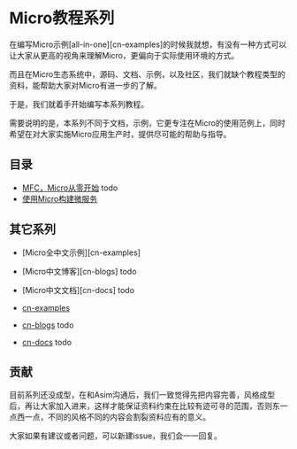 # Micro教程系列

在编写Micro示例[all-in-one][cn-examples]的时候我就想，有没有一种方式可以让大家从更高的视角来理解Micro，更偏向于实际使用环境的方式。

而且在Micro生态系统中，源码、文档、示例，以及社区，我们就缺个教程类型的资料，能帮助大家对Micro有进一步的了解。

于是，我们就着手开始编写本系列教程。

需要说明的是，本系列不同于文档，示例，它更专注在Micro的使用范例上，同时希望在对大家实施Micro应用生产时，提供尽可能的帮助与指导。

## 目录

- [MFC，Micro从零开始](./micro-from-scratch) todo
- [使用Micro构建微服务](./microservice-in-micro)

## 其它系列

- [Micro全中文示例][cn-examples]
- [Micro中文博客][cn-blogs] todo
- [Micro中文文档][cn-docs] todo

- [cn-examples](https://github.com/micro-in-cn/all-in-one)
- [cn-blogs](https://github.com/micro-in-cn/blogs) todo
- [cn-docs](https://github.com/micro-in-cn/docs) todo

## 贡献

目前系列还没成型，在和Asim沟通后，我们一致觉得先把内容完善，风格成型后，再让大家加入进来，这样才能保证资料约束在比较有迹可寻的范围，否则东一点西一点，不同的风格不同的内容会割裂资料应有的意义。

大家如果有建议或者问题，可以新建issue，我们会一一回复。
